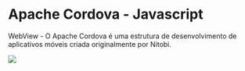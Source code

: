 # Apache Cordova - Javascript

WebView - O Apache Cordova é uma estrutura de desenvolvimento de aplicativos móveis criada originalmente por Nitobi.

<img src='https://upload.wikimedia.org/wikipedia/commons/thumb/4/45/Cordova-logo-by-gengns.svg/1280px-Cordova-logo-by-gengns.svg.png' />
